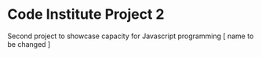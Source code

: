 # Code Institute Project 2
Second project to showcase capacity for Javascript programming [ name to be changed ]
